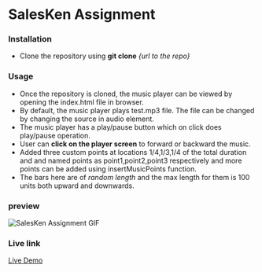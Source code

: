 # SalesKen  Assignment

### Installation

* Clone the repository using **git clone** *{url to the repo}*

### Usage
* Once the repository is cloned, the music player can be viewed by opening the 
    index.html file in browser.
* By default, the music player plays test.mp3 file. The file can be changed by 
changing the source in audio element.
* The music player has a play/pause button which on click does play/pause 
operation.
* User can **click on the player screen** to forward or backward the music.
* Added three custom points at locations 1/4,1/3,1/4 of the total duration and 
and named points as point1,point2,point3 respectively and more points can be
added using insertMusicPoints function.
* The bars here are of *random length* and the max length for them is 100 units both
upward and downwards.

### preview

![SalesKen Assignment GIF](./SalesKen-Assignment.gif)


### Live link
[Live Demo](https://sainihal.github.io/SalesKen/index.html)

